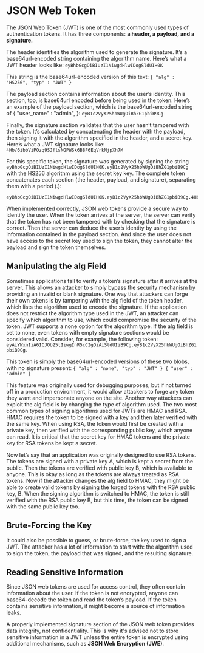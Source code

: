 # JSON Web Token

The JSON Web Token (JWT) is one of the most commonly used types of authentication tokens. It has three components: **a header, a payload, and a signature.**

The header identifies the algorithm used to generate the signature. It’s a base64url-encoded string containing the algorithm name. Here’s what a JWT header looks like:
`eyBhbGcgOiBIUzI1NiwgdHlwIDogSldUIH0K`

This string is the base64url-encoded version of this text:
`{ "alg" : "HS256", "typ" : "JWT" }`

The payload section contains information about the user’s identity. This section, too, is base64url encoded before being used in the token. Here’s an example of the payload section, which is the base64url-encoded string of { "user_name" : "admin", }:
`eyB1c2VyX25hbWUgOiBhZG1pbiB9Cg`

Finally, the signature section validates that the user hasn’t tampered with the token. It’s calculated by concatenating the header with the payload, then signing it with the algorithm specified in the header, and a secret key. Here’s what a JWT signature looks like:
`4Hb/6ibbViPOzq9SJflsNGPWSk6B8F6EqVrkNjpXh7M`

For this specific token, the signature was generated by signing the
string `eyBhbGcgOiBIUzI1NiwgdHlwIDogSldUIH0K.eyB1c2VyX25hbWUgOiBhZG1pbiB9Cg` with the HS256 algorithm using the secret key key. The complete token concatenates each section (the header, payload, and signature), separating them with a period (.):
```
eyBhbGcgOiBIUzI1NiwgdHlwIDogSldUIH0K.eyB1c2VyX25hbWUgOiBhZG1pbiB9Cg.4Hb/6ibbViPOzq9SJflsNGPWSk6B8F6EqVrkNjpXh7M
```

When implemented correctly, JSON web tokens provide a secure way to identify the user. When the token arrives at the server, the server can verify that the token has not been tampered with by checking that the signature is correct. Then the server can deduce the user’s identity by using the information contained in the payload section. And since the user does not have access to the secret key used to sign the token, they cannot alter the payload and sign the token themselves.

## Manipulating the alg Field

Sometimes applications fail to verify a token’s signature after it arrives at the server. This allows an attacker to simply bypass the security mechanism by providing an invalid or blank signature.
One way that attackers can forge their own tokens is by tampering with the alg field of the token header, which lists the algorithm used to encode the signature. If the application does not restrict the algorithm type used in the JWT, an attacker can specify which algorithm to use, which could compromise the security of the token.
JWT supports a none option for the algorithm type. If the alg field is set to none, even tokens with empty signature sections would be considered valid.
Consider, for example, the following token:
`eyAiYWxnIiA6ICJOb25lIiwgInR5cCIgOiAiSldUIiB9Cg.eyB1c2VyX25hbWUgOiBhZG1pbiB9Cg.`

This token is simply the base64url-encoded versions of these two blobs, with no signature present:
`{ "alg" : "none", "typ" : "JWT" } { "user" : "admin" }`

This feature was originally used for debugging purposes, but if not
turned off in a production environment, it would allow attackers to forge any token they want and impersonate anyone on the site.
Another way attackers can exploit the alg field is by changing the type of algorithm used. The two most common types of signing algorithms used for JWTs are HMAC and RSA. HMAC requires the token to be signed with a key and then later verified with the same key. When using RSA, the token would first be created with a private key, then verified with the corresponding public key, which anyone can read. It is critical that the secret key for HMAC tokens and the private key for RSA tokens be kept a secret.

Now let’s say that an application was originally designed to use RSA
tokens. The tokens are signed with a private key A, which is kept a secret from the public. Then the tokens are verified with public key B, which is available to anyone. This is okay as long as the tokens are always treated as RSA tokens. Now if the attacker changes the alg field to HMAC, they might be able to create valid tokens by signing the forged tokens with the RSA public key, B. When the signing algorithm is switched to HMAC, the token is still verified with the RSA public key B, but this time, the token can be signed with the same public key too.

## Brute-Forcing the Key

It could also be possible to guess, or brute-force, the key used to sign a JWT. The attacker has a lot of information to start with: the algorithm used to sign the token, the payload that was signed, and the resulting signature.

## Reading Sensitive Information

Since JSON web tokens are used for access control, they often contain information about the user. If the token is not encrypted, anyone can base64-decode the token and read the token’s payload. If the token contains sensitive information, it might become a source of information leaks.

A properly implemented signature section of the JSON web token provides data integrity, not confidentiality. This is why it's advised not to store sensitive information in a JWT unless the entire token is encrypted using additional mechanisms, such as **JSON Web Encryption (JWE)**.